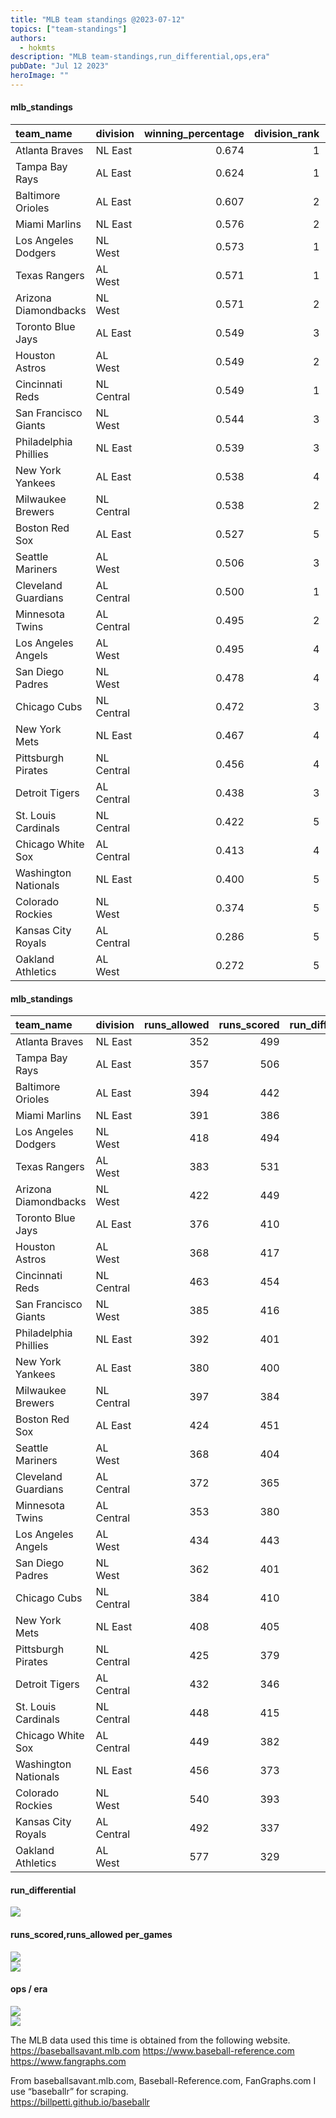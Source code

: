 ```yaml
---
title: "MLB team standings @2023-07-12"
topics: ["team-standings"]
authors:
  - hokmts
description: "MLB team-standings,run_differential,ops,era"
pubDate: "Jul 12 2023"
heroImage: ""
---
```



#### mlb\_standings

<table>
<colgroup>
<col style="width: 17%" />
<col style="width: 8%" />
<col style="width: 15%" />
<col style="width: 11%" />
<col style="width: 9%" />
<col style="width: 10%" />
<col style="width: 4%" />
<col style="width: 5%" />
<col style="width: 16%" />
</colgroup>
<thead>
<tr class="header">
<th style="text-align: left;">team_name</th>
<th style="text-align: left;">division</th>
<th style="text-align: right;">winning_percentage</th>
<th style="text-align: right;">division_rank</th>
<th style="text-align: right;">league_rank</th>
<th style="text-align: right;">games_played</th>
<th style="text-align: right;">wins</th>
<th style="text-align: right;">losses</th>
<th style="text-align: right;">pythagoras_Win_Rate</th>
</tr>
</thead>
<tbody>
<tr class="odd">
<td style="text-align: left;">Atlanta Braves</td>
<td style="text-align: left;">NL East</td>
<td style="text-align: right;">0.674</td>
<td style="text-align: right;">1</td>
<td style="text-align: right;">1</td>
<td style="text-align: right;">89</td>
<td style="text-align: right;">60</td>
<td style="text-align: right;">29</td>
<td style="text-align: right;">0.668</td>
</tr>
<tr class="even">
<td style="text-align: left;">Tampa Bay Rays</td>
<td style="text-align: left;">AL East</td>
<td style="text-align: right;">0.624</td>
<td style="text-align: right;">1</td>
<td style="text-align: right;">1</td>
<td style="text-align: right;">93</td>
<td style="text-align: right;">58</td>
<td style="text-align: right;">35</td>
<td style="text-align: right;">0.668</td>
</tr>
<tr class="odd">
<td style="text-align: left;">Baltimore Orioles</td>
<td style="text-align: left;">AL East</td>
<td style="text-align: right;">0.607</td>
<td style="text-align: right;">2</td>
<td style="text-align: right;">2</td>
<td style="text-align: right;">89</td>
<td style="text-align: right;">54</td>
<td style="text-align: right;">35</td>
<td style="text-align: right;">0.557</td>
</tr>
<tr class="even">
<td style="text-align: left;">Miami Marlins</td>
<td style="text-align: left;">NL East</td>
<td style="text-align: right;">0.576</td>
<td style="text-align: right;">2</td>
<td style="text-align: right;">2</td>
<td style="text-align: right;">92</td>
<td style="text-align: right;">53</td>
<td style="text-align: right;">39</td>
<td style="text-align: right;">0.494</td>
</tr>
<tr class="odd">
<td style="text-align: left;">Los Angeles Dodgers</td>
<td style="text-align: left;">NL West</td>
<td style="text-align: right;">0.573</td>
<td style="text-align: right;">1</td>
<td style="text-align: right;">3</td>
<td style="text-align: right;">89</td>
<td style="text-align: right;">51</td>
<td style="text-align: right;">38</td>
<td style="text-align: right;">0.583</td>
</tr>
<tr class="even">
<td style="text-align: left;">Texas Rangers</td>
<td style="text-align: left;">AL West</td>
<td style="text-align: right;">0.571</td>
<td style="text-align: right;">1</td>
<td style="text-align: right;">3</td>
<td style="text-align: right;">91</td>
<td style="text-align: right;">52</td>
<td style="text-align: right;">39</td>
<td style="text-align: right;">0.658</td>
</tr>
<tr class="odd">
<td style="text-align: left;">Arizona Diamondbacks</td>
<td style="text-align: left;">NL West</td>
<td style="text-align: right;">0.571</td>
<td style="text-align: right;">2</td>
<td style="text-align: right;">4</td>
<td style="text-align: right;">91</td>
<td style="text-align: right;">52</td>
<td style="text-align: right;">39</td>
<td style="text-align: right;">0.531</td>
</tr>
<tr class="even">
<td style="text-align: left;">Toronto Blue Jays</td>
<td style="text-align: left;">AL East</td>
<td style="text-align: right;">0.549</td>
<td style="text-align: right;">3</td>
<td style="text-align: right;">5</td>
<td style="text-align: right;">91</td>
<td style="text-align: right;">50</td>
<td style="text-align: right;">41</td>
<td style="text-align: right;">0.543</td>
</tr>
<tr class="odd">
<td style="text-align: left;">Houston Astros</td>
<td style="text-align: left;">AL West</td>
<td style="text-align: right;">0.549</td>
<td style="text-align: right;">2</td>
<td style="text-align: right;">4</td>
<td style="text-align: right;">91</td>
<td style="text-align: right;">50</td>
<td style="text-align: right;">41</td>
<td style="text-align: right;">0.562</td>
</tr>
<tr class="even">
<td style="text-align: left;">Cincinnati Reds</td>
<td style="text-align: left;">NL Central</td>
<td style="text-align: right;">0.549</td>
<td style="text-align: right;">1</td>
<td style="text-align: right;">5</td>
<td style="text-align: right;">91</td>
<td style="text-align: right;">50</td>
<td style="text-align: right;">41</td>
<td style="text-align: right;">0.490</td>
</tr>
<tr class="odd">
<td style="text-align: left;">San Francisco Giants</td>
<td style="text-align: left;">NL West</td>
<td style="text-align: right;">0.544</td>
<td style="text-align: right;">3</td>
<td style="text-align: right;">6</td>
<td style="text-align: right;">90</td>
<td style="text-align: right;">49</td>
<td style="text-align: right;">41</td>
<td style="text-align: right;">0.539</td>
</tr>
<tr class="even">
<td style="text-align: left;">Philadelphia Phillies</td>
<td style="text-align: left;">NL East</td>
<td style="text-align: right;">0.539</td>
<td style="text-align: right;">3</td>
<td style="text-align: right;">7</td>
<td style="text-align: right;">89</td>
<td style="text-align: right;">48</td>
<td style="text-align: right;">41</td>
<td style="text-align: right;">0.511</td>
</tr>
<tr class="odd">
<td style="text-align: left;">New York Yankees</td>
<td style="text-align: left;">AL East</td>
<td style="text-align: right;">0.538</td>
<td style="text-align: right;">4</td>
<td style="text-align: right;">6</td>
<td style="text-align: right;">91</td>
<td style="text-align: right;">49</td>
<td style="text-align: right;">42</td>
<td style="text-align: right;">0.526</td>
</tr>
<tr class="even">
<td style="text-align: left;">Milwaukee Brewers</td>
<td style="text-align: left;">NL Central</td>
<td style="text-align: right;">0.538</td>
<td style="text-align: right;">2</td>
<td style="text-align: right;">8</td>
<td style="text-align: right;">91</td>
<td style="text-align: right;">49</td>
<td style="text-align: right;">42</td>
<td style="text-align: right;">0.483</td>
</tr>
<tr class="odd">
<td style="text-align: left;">Boston Red Sox</td>
<td style="text-align: left;">AL East</td>
<td style="text-align: right;">0.527</td>
<td style="text-align: right;">5</td>
<td style="text-align: right;">7</td>
<td style="text-align: right;">91</td>
<td style="text-align: right;">48</td>
<td style="text-align: right;">43</td>
<td style="text-align: right;">0.531</td>
</tr>
<tr class="even">
<td style="text-align: left;">Seattle Mariners</td>
<td style="text-align: left;">AL West</td>
<td style="text-align: right;">0.506</td>
<td style="text-align: right;">3</td>
<td style="text-align: right;">8</td>
<td style="text-align: right;">89</td>
<td style="text-align: right;">45</td>
<td style="text-align: right;">44</td>
<td style="text-align: right;">0.547</td>
</tr>
<tr class="odd">
<td style="text-align: left;">Cleveland Guardians</td>
<td style="text-align: left;">AL Central</td>
<td style="text-align: right;">0.500</td>
<td style="text-align: right;">1</td>
<td style="text-align: right;">9</td>
<td style="text-align: right;">90</td>
<td style="text-align: right;">45</td>
<td style="text-align: right;">45</td>
<td style="text-align: right;">0.491</td>
</tr>
<tr class="even">
<td style="text-align: left;">Minnesota Twins</td>
<td style="text-align: left;">AL Central</td>
<td style="text-align: right;">0.495</td>
<td style="text-align: right;">2</td>
<td style="text-align: right;">11</td>
<td style="text-align: right;">91</td>
<td style="text-align: right;">45</td>
<td style="text-align: right;">46</td>
<td style="text-align: right;">0.537</td>
</tr>
<tr class="odd">
<td style="text-align: left;">Los Angeles Angels</td>
<td style="text-align: left;">AL West</td>
<td style="text-align: right;">0.495</td>
<td style="text-align: right;">4</td>
<td style="text-align: right;">10</td>
<td style="text-align: right;">91</td>
<td style="text-align: right;">45</td>
<td style="text-align: right;">46</td>
<td style="text-align: right;">0.510</td>
</tr>
<tr class="even">
<td style="text-align: left;">San Diego Padres</td>
<td style="text-align: left;">NL West</td>
<td style="text-align: right;">0.478</td>
<td style="text-align: right;">4</td>
<td style="text-align: right;">9</td>
<td style="text-align: right;">90</td>
<td style="text-align: right;">43</td>
<td style="text-align: right;">47</td>
<td style="text-align: right;">0.551</td>
</tr>
<tr class="odd">
<td style="text-align: left;">Chicago Cubs</td>
<td style="text-align: left;">NL Central</td>
<td style="text-align: right;">0.472</td>
<td style="text-align: right;">3</td>
<td style="text-align: right;">10</td>
<td style="text-align: right;">89</td>
<td style="text-align: right;">42</td>
<td style="text-align: right;">47</td>
<td style="text-align: right;">0.533</td>
</tr>
<tr class="even">
<td style="text-align: left;">New York Mets</td>
<td style="text-align: left;">NL East</td>
<td style="text-align: right;">0.467</td>
<td style="text-align: right;">4</td>
<td style="text-align: right;">11</td>
<td style="text-align: right;">90</td>
<td style="text-align: right;">42</td>
<td style="text-align: right;">48</td>
<td style="text-align: right;">0.496</td>
</tr>
<tr class="odd">
<td style="text-align: left;">Pittsburgh Pirates</td>
<td style="text-align: left;">NL Central</td>
<td style="text-align: right;">0.456</td>
<td style="text-align: right;">4</td>
<td style="text-align: right;">12</td>
<td style="text-align: right;">90</td>
<td style="text-align: right;">41</td>
<td style="text-align: right;">49</td>
<td style="text-align: right;">0.443</td>
</tr>
<tr class="even">
<td style="text-align: left;">Detroit Tigers</td>
<td style="text-align: left;">AL Central</td>
<td style="text-align: right;">0.438</td>
<td style="text-align: right;">3</td>
<td style="text-align: right;">12</td>
<td style="text-align: right;">89</td>
<td style="text-align: right;">39</td>
<td style="text-align: right;">50</td>
<td style="text-align: right;">0.391</td>
</tr>
<tr class="odd">
<td style="text-align: left;">St. Louis Cardinals</td>
<td style="text-align: left;">NL Central</td>
<td style="text-align: right;">0.422</td>
<td style="text-align: right;">5</td>
<td style="text-align: right;">13</td>
<td style="text-align: right;">90</td>
<td style="text-align: right;">38</td>
<td style="text-align: right;">52</td>
<td style="text-align: right;">0.462</td>
</tr>
<tr class="even">
<td style="text-align: left;">Chicago White Sox</td>
<td style="text-align: left;">AL Central</td>
<td style="text-align: right;">0.413</td>
<td style="text-align: right;">4</td>
<td style="text-align: right;">13</td>
<td style="text-align: right;">92</td>
<td style="text-align: right;">38</td>
<td style="text-align: right;">54</td>
<td style="text-align: right;">0.420</td>
</tr>
<tr class="odd">
<td style="text-align: left;">Washington Nationals</td>
<td style="text-align: left;">NL East</td>
<td style="text-align: right;">0.400</td>
<td style="text-align: right;">5</td>
<td style="text-align: right;">14</td>
<td style="text-align: right;">90</td>
<td style="text-align: right;">36</td>
<td style="text-align: right;">54</td>
<td style="text-align: right;">0.401</td>
</tr>
<tr class="even">
<td style="text-align: left;">Colorado Rockies</td>
<td style="text-align: left;">NL West</td>
<td style="text-align: right;">0.374</td>
<td style="text-align: right;">5</td>
<td style="text-align: right;">15</td>
<td style="text-align: right;">91</td>
<td style="text-align: right;">34</td>
<td style="text-align: right;">57</td>
<td style="text-align: right;">0.346</td>
</tr>
<tr class="odd">
<td style="text-align: left;">Kansas City Royals</td>
<td style="text-align: left;">AL Central</td>
<td style="text-align: right;">0.286</td>
<td style="text-align: right;">5</td>
<td style="text-align: right;">14</td>
<td style="text-align: right;">91</td>
<td style="text-align: right;">26</td>
<td style="text-align: right;">65</td>
<td style="text-align: right;">0.319</td>
</tr>
<tr class="even">
<td style="text-align: left;">Oakland Athletics</td>
<td style="text-align: left;">AL West</td>
<td style="text-align: right;">0.272</td>
<td style="text-align: right;">5</td>
<td style="text-align: right;">15</td>
<td style="text-align: right;">92</td>
<td style="text-align: right;">25</td>
<td style="text-align: right;">67</td>
<td style="text-align: right;">0.245</td>
</tr>
</tbody>
</table>

#### mlb\_standings

<table>
<colgroup>
<col style="width: 18%" />
<col style="width: 9%" />
<col style="width: 10%" />
<col style="width: 10%" />
<col style="width: 14%" />
<col style="width: 18%" />
<col style="width: 19%" />
</colgroup>
<thead>
<tr class="header">
<th style="text-align: left;">team_name</th>
<th style="text-align: left;">division</th>
<th style="text-align: right;">runs_allowed</th>
<th style="text-align: right;">runs_scored</th>
<th style="text-align: right;">run_differential</th>
<th style="text-align: right;">runs_scored_per_games</th>
<th style="text-align: right;">runs_allowed_per_games</th>
</tr>
</thead>
<tbody>
<tr class="odd">
<td style="text-align: left;">Atlanta Braves</td>
<td style="text-align: left;">NL East</td>
<td style="text-align: right;">352</td>
<td style="text-align: right;">499</td>
<td style="text-align: right;">147</td>
<td style="text-align: right;">5.607</td>
<td style="text-align: right;">3.955</td>
</tr>
<tr class="even">
<td style="text-align: left;">Tampa Bay Rays</td>
<td style="text-align: left;">AL East</td>
<td style="text-align: right;">357</td>
<td style="text-align: right;">506</td>
<td style="text-align: right;">149</td>
<td style="text-align: right;">5.441</td>
<td style="text-align: right;">3.839</td>
</tr>
<tr class="odd">
<td style="text-align: left;">Baltimore Orioles</td>
<td style="text-align: left;">AL East</td>
<td style="text-align: right;">394</td>
<td style="text-align: right;">442</td>
<td style="text-align: right;">48</td>
<td style="text-align: right;">4.966</td>
<td style="text-align: right;">4.427</td>
</tr>
<tr class="even">
<td style="text-align: left;">Miami Marlins</td>
<td style="text-align: left;">NL East</td>
<td style="text-align: right;">391</td>
<td style="text-align: right;">386</td>
<td style="text-align: right;">-5</td>
<td style="text-align: right;">4.196</td>
<td style="text-align: right;">4.250</td>
</tr>
<tr class="odd">
<td style="text-align: left;">Los Angeles Dodgers</td>
<td style="text-align: left;">NL West</td>
<td style="text-align: right;">418</td>
<td style="text-align: right;">494</td>
<td style="text-align: right;">76</td>
<td style="text-align: right;">5.551</td>
<td style="text-align: right;">4.697</td>
</tr>
<tr class="even">
<td style="text-align: left;">Texas Rangers</td>
<td style="text-align: left;">AL West</td>
<td style="text-align: right;">383</td>
<td style="text-align: right;">531</td>
<td style="text-align: right;">148</td>
<td style="text-align: right;">5.835</td>
<td style="text-align: right;">4.209</td>
</tr>
<tr class="odd">
<td style="text-align: left;">Arizona Diamondbacks</td>
<td style="text-align: left;">NL West</td>
<td style="text-align: right;">422</td>
<td style="text-align: right;">449</td>
<td style="text-align: right;">27</td>
<td style="text-align: right;">4.934</td>
<td style="text-align: right;">4.637</td>
</tr>
<tr class="even">
<td style="text-align: left;">Toronto Blue Jays</td>
<td style="text-align: left;">AL East</td>
<td style="text-align: right;">376</td>
<td style="text-align: right;">410</td>
<td style="text-align: right;">34</td>
<td style="text-align: right;">4.505</td>
<td style="text-align: right;">4.132</td>
</tr>
<tr class="odd">
<td style="text-align: left;">Houston Astros</td>
<td style="text-align: left;">AL West</td>
<td style="text-align: right;">368</td>
<td style="text-align: right;">417</td>
<td style="text-align: right;">49</td>
<td style="text-align: right;">4.582</td>
<td style="text-align: right;">4.044</td>
</tr>
<tr class="even">
<td style="text-align: left;">Cincinnati Reds</td>
<td style="text-align: left;">NL Central</td>
<td style="text-align: right;">463</td>
<td style="text-align: right;">454</td>
<td style="text-align: right;">-9</td>
<td style="text-align: right;">4.989</td>
<td style="text-align: right;">5.088</td>
</tr>
<tr class="odd">
<td style="text-align: left;">San Francisco Giants</td>
<td style="text-align: left;">NL West</td>
<td style="text-align: right;">385</td>
<td style="text-align: right;">416</td>
<td style="text-align: right;">31</td>
<td style="text-align: right;">4.622</td>
<td style="text-align: right;">4.278</td>
</tr>
<tr class="even">
<td style="text-align: left;">Philadelphia Phillies</td>
<td style="text-align: left;">NL East</td>
<td style="text-align: right;">392</td>
<td style="text-align: right;">401</td>
<td style="text-align: right;">9</td>
<td style="text-align: right;">4.506</td>
<td style="text-align: right;">4.404</td>
</tr>
<tr class="odd">
<td style="text-align: left;">New York Yankees</td>
<td style="text-align: left;">AL East</td>
<td style="text-align: right;">380</td>
<td style="text-align: right;">400</td>
<td style="text-align: right;">20</td>
<td style="text-align: right;">4.396</td>
<td style="text-align: right;">4.176</td>
</tr>
<tr class="even">
<td style="text-align: left;">Milwaukee Brewers</td>
<td style="text-align: left;">NL Central</td>
<td style="text-align: right;">397</td>
<td style="text-align: right;">384</td>
<td style="text-align: right;">-13</td>
<td style="text-align: right;">4.220</td>
<td style="text-align: right;">4.363</td>
</tr>
<tr class="odd">
<td style="text-align: left;">Boston Red Sox</td>
<td style="text-align: left;">AL East</td>
<td style="text-align: right;">424</td>
<td style="text-align: right;">451</td>
<td style="text-align: right;">27</td>
<td style="text-align: right;">4.956</td>
<td style="text-align: right;">4.659</td>
</tr>
<tr class="even">
<td style="text-align: left;">Seattle Mariners</td>
<td style="text-align: left;">AL West</td>
<td style="text-align: right;">368</td>
<td style="text-align: right;">404</td>
<td style="text-align: right;">36</td>
<td style="text-align: right;">4.539</td>
<td style="text-align: right;">4.135</td>
</tr>
<tr class="odd">
<td style="text-align: left;">Cleveland Guardians</td>
<td style="text-align: left;">AL Central</td>
<td style="text-align: right;">372</td>
<td style="text-align: right;">365</td>
<td style="text-align: right;">-7</td>
<td style="text-align: right;">4.056</td>
<td style="text-align: right;">4.133</td>
</tr>
<tr class="even">
<td style="text-align: left;">Minnesota Twins</td>
<td style="text-align: left;">AL Central</td>
<td style="text-align: right;">353</td>
<td style="text-align: right;">380</td>
<td style="text-align: right;">27</td>
<td style="text-align: right;">4.176</td>
<td style="text-align: right;">3.879</td>
</tr>
<tr class="odd">
<td style="text-align: left;">Los Angeles Angels</td>
<td style="text-align: left;">AL West</td>
<td style="text-align: right;">434</td>
<td style="text-align: right;">443</td>
<td style="text-align: right;">9</td>
<td style="text-align: right;">4.868</td>
<td style="text-align: right;">4.769</td>
</tr>
<tr class="even">
<td style="text-align: left;">San Diego Padres</td>
<td style="text-align: left;">NL West</td>
<td style="text-align: right;">362</td>
<td style="text-align: right;">401</td>
<td style="text-align: right;">39</td>
<td style="text-align: right;">4.456</td>
<td style="text-align: right;">4.022</td>
</tr>
<tr class="odd">
<td style="text-align: left;">Chicago Cubs</td>
<td style="text-align: left;">NL Central</td>
<td style="text-align: right;">384</td>
<td style="text-align: right;">410</td>
<td style="text-align: right;">26</td>
<td style="text-align: right;">4.607</td>
<td style="text-align: right;">4.315</td>
</tr>
<tr class="even">
<td style="text-align: left;">New York Mets</td>
<td style="text-align: left;">NL East</td>
<td style="text-align: right;">408</td>
<td style="text-align: right;">405</td>
<td style="text-align: right;">-3</td>
<td style="text-align: right;">4.500</td>
<td style="text-align: right;">4.533</td>
</tr>
<tr class="odd">
<td style="text-align: left;">Pittsburgh Pirates</td>
<td style="text-align: left;">NL Central</td>
<td style="text-align: right;">425</td>
<td style="text-align: right;">379</td>
<td style="text-align: right;">-46</td>
<td style="text-align: right;">4.211</td>
<td style="text-align: right;">4.722</td>
</tr>
<tr class="even">
<td style="text-align: left;">Detroit Tigers</td>
<td style="text-align: left;">AL Central</td>
<td style="text-align: right;">432</td>
<td style="text-align: right;">346</td>
<td style="text-align: right;">-86</td>
<td style="text-align: right;">3.888</td>
<td style="text-align: right;">4.854</td>
</tr>
<tr class="odd">
<td style="text-align: left;">St. Louis Cardinals</td>
<td style="text-align: left;">NL Central</td>
<td style="text-align: right;">448</td>
<td style="text-align: right;">415</td>
<td style="text-align: right;">-33</td>
<td style="text-align: right;">4.611</td>
<td style="text-align: right;">4.978</td>
</tr>
<tr class="even">
<td style="text-align: left;">Chicago White Sox</td>
<td style="text-align: left;">AL Central</td>
<td style="text-align: right;">449</td>
<td style="text-align: right;">382</td>
<td style="text-align: right;">-67</td>
<td style="text-align: right;">4.152</td>
<td style="text-align: right;">4.880</td>
</tr>
<tr class="odd">
<td style="text-align: left;">Washington Nationals</td>
<td style="text-align: left;">NL East</td>
<td style="text-align: right;">456</td>
<td style="text-align: right;">373</td>
<td style="text-align: right;">-83</td>
<td style="text-align: right;">4.144</td>
<td style="text-align: right;">5.067</td>
</tr>
<tr class="even">
<td style="text-align: left;">Colorado Rockies</td>
<td style="text-align: left;">NL West</td>
<td style="text-align: right;">540</td>
<td style="text-align: right;">393</td>
<td style="text-align: right;">-147</td>
<td style="text-align: right;">4.319</td>
<td style="text-align: right;">5.934</td>
</tr>
<tr class="odd">
<td style="text-align: left;">Kansas City Royals</td>
<td style="text-align: left;">AL Central</td>
<td style="text-align: right;">492</td>
<td style="text-align: right;">337</td>
<td style="text-align: right;">-155</td>
<td style="text-align: right;">3.703</td>
<td style="text-align: right;">5.407</td>
</tr>
<tr class="even">
<td style="text-align: left;">Oakland Athletics</td>
<td style="text-align: left;">AL West</td>
<td style="text-align: right;">577</td>
<td style="text-align: right;">329</td>
<td style="text-align: right;">-248</td>
<td style="text-align: right;">3.576</td>
<td style="text-align: right;">6.272</td>
</tr>
</tbody>
</table>

#### run\_differential

<img src="/2023mlb_standings_files/figure-markdown_strict/unnamed-chunk-4-1.png" style="display: block; margin: auto;" />

#### runs\_scored,runs\_allowed per\_games

<img src="/2023mlb_standings_files/figure-markdown_strict/unnamed-chunk-5-1.png" style="display: block; margin: auto;" /><img src="/2023mlb_standings_files/figure-markdown_strict/unnamed-chunk-5-2.png" style="display: block; margin: auto;" />

#### ops / era

<img src="/2023mlb_standings_files/figure-markdown_strict/unnamed-chunk-7-1.png" style="display: block; margin: auto;" /><img src="/2023mlb_standings_files/figure-markdown_strict/unnamed-chunk-7-2.png" style="display: block; margin: auto;" />

The MLB data used this time is obtained from the following website.  
<https://baseballsavant.mlb.com> <https://www.baseball-reference.com>
<https://www.fangraphs.com>

From baseballsavant.mlb.com, Baseball-Reference.com, FanGraphs.com I use
“baseballr” for scraping.  
<https://billpetti.github.io/baseballr>
